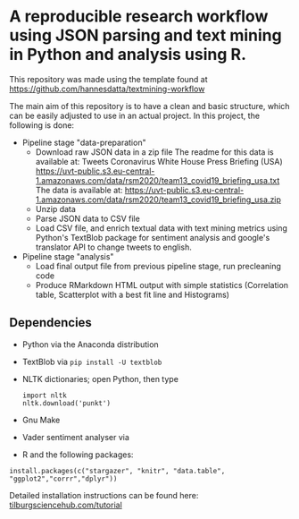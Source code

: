 # A reproducible research workflow using JSON parsing and text mining in Python and analysis using R.

This repository was made using the template found at https://github.com/hannesdatta/textmining-workflow

The main aim of this repository is to have a clean and basic structure, which can be easily adjusted to use in an actual project. In this project, the following is done:
- Pipeline stage "data-preparation"
  - Download raw JSON data in a zip file
The readme for this data is available at: Tweets Coronavirus White House Press Briefing (USA)
https://uvt-public.s3.eu-central-1.amazonaws.com/data/rsm2020/team13_covid19_briefing_usa.txt
The data is available at: https://uvt-public.s3.eu-central-1.amazonaws.com/data/rsm2020/team13_covid19_briefing_usa.zip
  - Unzip data
  - Parse JSON data to CSV file
  - Load CSV file, and enrich textual data with text mining metrics using Python's TextBlob package for sentiment analysis and google's translator API to change tweets to english.
- Pipeline stage "analysis"
  - Load final output file from previous pipeline stage, run precleaning code
  - Produce RMarkdown HTML output with simple statistics (Correlation table, Scatterplot with a best fit line and Histograms)
  
## Dependencies
- Python via the Anaconda distribution
- TextBlob via `pip install -U textblob`
- NLTK dictionaries; open Python, then type
  ```
  import nltk
  nltk.download('punkt')
  ```
  
- Gnu Make
- Vader sentiment analyser via 
- R and the following packages:

```
install.packages(c("stargazer", "knitr", "data.table", "ggplot2","corrr","dplyr"))
```

Detailed installation instructions can be found here: [tilburgsciencehub.com/tutorial](http://tilburgsciencehub.com/tutorial)
